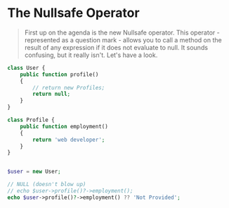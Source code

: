 # The Nullsafe Operator

> First up on the agenda is the new Nullsafe operator. This operator - represented as a question mark - allows you to call a method on the result of any expression if it does not evaluate to null. It sounds confusing, but it really isn't. Let's have a look.

```php
class User {
    public function profile()
    {
        // return new Profiles;
        return null;
    }
}

class Profile {
    public function employment()
    {
        return 'web developer';
    }
}


$user = new User;

// NULL (doesn't blow up)
// echo $user->profile()?->employment();
echo $user->profile()?->employment() ?? 'Not Provided';

```
